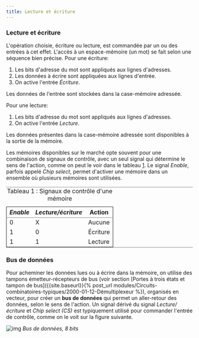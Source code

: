 ```yaml
---
title: Lecture et écriture
---
```


### Lecture et écriture

L'opération choisie, écriture ou lecture, est commandée par un ou des entrées à cet effet. L'accès à un espace-mémoire (un mot) se fait selon une séquence bien précise. Pour une écriture:

1.  Les bits d'adresse du mot sont appliqués aux lignes d'adresses.
2.  Les données à écrire sont appliquées aux lignes d'entrée.
3.  On active l'entrée *Écriture*.

Les données de l'entrée sont stockées dans la case-mémoire adressée.

Pour une lecture:

1.  Les bits d'adresse du mot sont appliqués aux lignes d'adresses.
2.  On active l'entrée *Lecture*.

Les données présentes dans la case-mémoire adressée sont disponibles à
la sortie de la mémoire.

Les mémoires disponibles sur le marché opte souvent pour une
combinaison de signaux de contrôle, avec un seul signal qui détermine
le sens de l'action, comme on peut le voir dans le tableau
[1](#org472ff24). Le signal *Enable*, parfois appelé *Chip
select*, permet d'activer une mémoire dans un ensemble où plusieurs
mémoires sont utilisées.

<table id="org472ff24" border="2" cellspacing="0" cellpadding="6" rules="groups" frame="hsides">
<caption class="t-above"><span class="table-number">Tableau 1 :</span> Signaux de contrôle d'une mémoire</caption>

<colgroup>
<col  class="org-right" />

<col  class="org-right" />

<col  class="org-left" />
</colgroup>
<thead>
<tr>
<th scope="col" class="org-right"><i>Enable</i></th>
<th scope="col" class="org-right"><i>Lecture/écriture</i></th>
<th scope="col" class="org-left">Action</th>
</tr>
</thead>

<tbody>
<tr>
<td class="org-right">0</td>
<td class="org-right">X</td>
<td class="org-left">Aucune</td>
</tr>


<tr>
<td class="org-right">1</td>
<td class="org-right">0</td>
<td class="org-left">Écriture</td>
</tr>


<tr>
<td class="org-right">1</td>
<td class="org-right">1</td>
<td class="org-left">Lecture</td>
</tr>
</tbody>
</table>


### Bus de données

Pour acheminer les données lues ou à écrire dans la mémoire, on
utilise des tampons émetteur-récepteurs de bus (voir section [Portes à trois états et tampon de bus]({{site.baseurl}}{% post_url modules/Circuits-combinatoires-typiques/2000-01-12-Démultiplexeur %}), organisés en vecteur, pour créer un
**bus de données** qui permet un aller-retour des données, selon le sens
de l'action. Un signal dérivé du signal *Lecture/écriture* et *Chip
select (CS)* est typiquement utilisé pour commander l'entrée de
contrôle, comme on le voit sur la figure suivante.

 

![img]({{site.baseurl}}/img/bus_trans8.svg "Bus de données, 8 bits")
*Bus de données, 8 bits*
